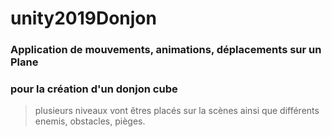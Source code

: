 # unity2019Donjon
### Application de mouvements, animations, déplacements sur un Plane  
### pour la création d'un donjon cube
> plusieurs niveaux vont êtres placés sur la scènes ainsi que différents  
> enemis, obstacles, pièges. 



